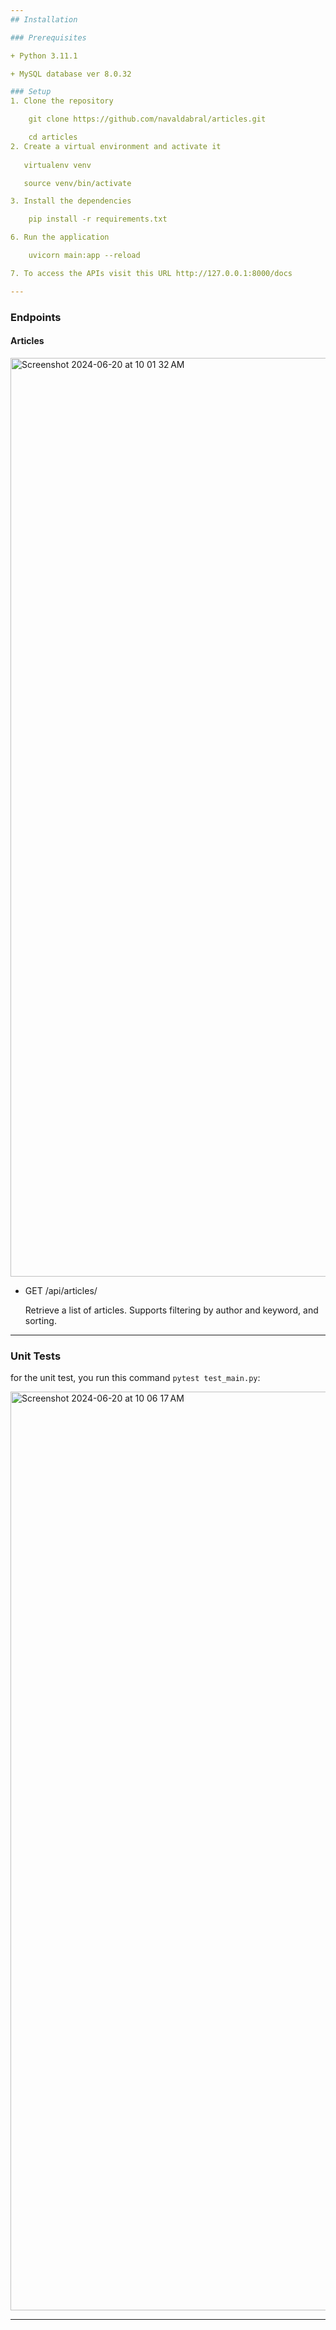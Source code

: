 ```yaml
---
## Installation

### Prerequisites

+ Python 3.11.1

+ MySQL database ver 8.0.32

### Setup
1. Clone the repository

    git clone https://github.com/navaldabral/articles.git

    cd articles
2. Create a virtual environment and activate it
   
   virtualenv venv

   source venv/bin/activate

3. Install the dependencies

    pip install -r requirements.txt

6. Run the application

    uvicorn main:app --reload

7. To access the APIs visit this URL http://127.0.0.1:8000/docs

---
```


### Endpoints

#### Articles

<img width="1470" alt="Screenshot 2024-06-20 at 10 01 32 AM" src="https://github.com/navaldabral/articles/assets/29625991/04952e4e-b443-403a-9786-a82b3b3b10a0">

+ GET /api/articles/

    Retrieve a list of articles. Supports filtering by author and keyword, and sorting.

---

### Unit Tests

for the unit test, you run this command `pytest test_main.py`:

<img width="1470" alt="Screenshot 2024-06-20 at 10 06 17 AM" src="https://github.com/navaldabral/articles/assets/29625991/4b0a0d7d-999d-4100-a350-06bdb3ae6003">

---
